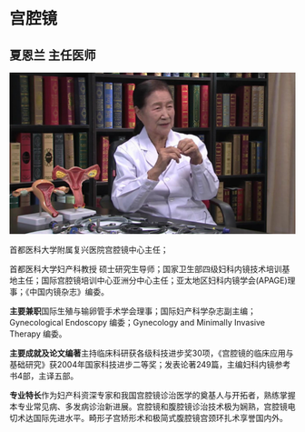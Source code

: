 # 宫腔镜

## 夏恩兰 主任医师

![1678366732888](image/c01_43/1678366732888.png)

首都医科大学附属复兴医院宫腔镜中心主任；

首都医科大学妇产科教授 硕士研究生导师；国家卫生部四级妇科内镜技术培训基地主任；国际宫腔镜培训中心亚洲分中心主任；亚太地区妇科内镜学会(APAGE)理事；《中国内镜杂志》编委。

**主要兼职**国际生殖与输卵管手术学会理事；国际妇产科学杂志副主编；Gynecological Endoscopy 编委；Gynecology and Minimally Invasive Therapy 编委。

**主要成就及论文编著**主持临床科研获各级科技进步奖30项，《宫腔镜的临床应用与基础研究》获2004年国家科技进步二等奖；发表论著249篇，主编妇科内镜参考书4部，主译五部。

**专业特长**作为妇产科资深专家和我国宫腔镜诊治医学的奠基人与开拓者，熟练掌握本专业常见病、多发病诊治新进展。宫腔镜和腹腔镜诊治技术极为娴熟，宫腔镜电切术达国际先进水平。畸形子宫矫形术和极简式腹腔镜宫颈环扎术享誉国内外。
